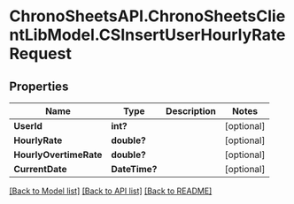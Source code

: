 # ChronoSheetsAPI.ChronoSheetsClientLibModel.CSInsertUserHourlyRateRequest
## Properties

Name | Type | Description | Notes
------------ | ------------- | ------------- | -------------
**UserId** | **int?** |  | [optional] 
**HourlyRate** | **double?** |  | [optional] 
**HourlyOvertimeRate** | **double?** |  | [optional] 
**CurrentDate** | **DateTime?** |  | [optional] 

[[Back to Model list]](../README.md#documentation-for-models) [[Back to API list]](../README.md#documentation-for-api-endpoints) [[Back to README]](../README.md)

